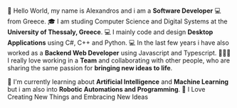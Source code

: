 👋 Hello World, my name is Alexandros and i am a <b>Software Developer</b> 💻 from Greece.
🎓 I am studing Computer Science and Digital Systems at the <b>University of Thessaly, Greece</b>.
💻 I mainly code and design <b>Desktop Applications</b> using C#, C++ and Python.
💻 In the last few years i have also worked as a <b>Backend Web Developer</b> using Javascript and Typescript.
🧑‍🤝‍🧑 I really love working in a <b>Team</b> and collaborating with other people, who are sharing the same passion for <b>bringing new ideas to life</b>.

📖 I'm currently learning about <b>Artificial Intelligence</b> and <b>Machine Learning</b> but i am also into <b>Robotic Automations and Programming</b>.
💭 I Love Creating New Things and Embracing New Ideas


